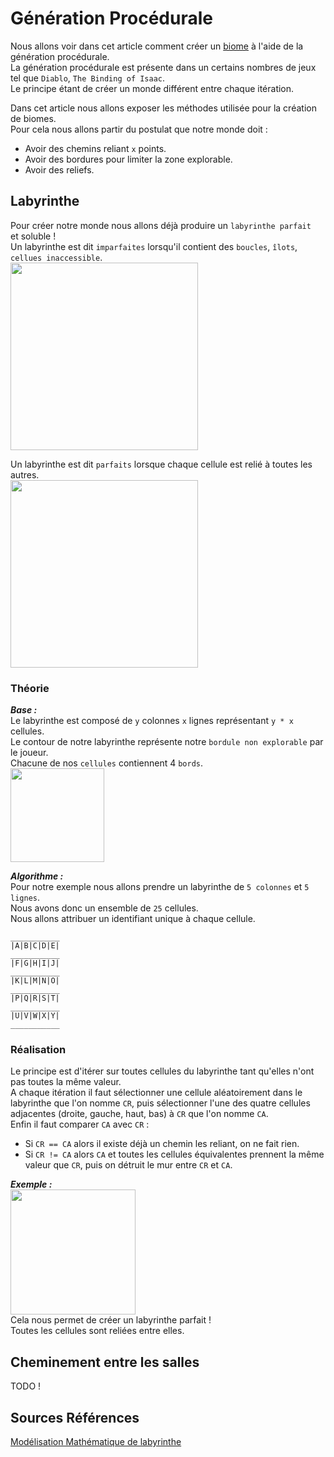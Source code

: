 # Génération Procédurale

Nous allons voir dans cet article comment créer un [biome](https://fr.wikipedia.org/wiki/Biome) à l'aide de la génération procédurale. <br>
La génération procédurale est présente dans un certains nombres de jeux tel que `Diablo`, `The Binding of Isaac`. <br>
Le principe étant de créer un monde différent entre chaque itération. <br>

Dans cet article nous allons exposer les méthodes utilisée pour la création de biomes. <br>
Pour cela nous allons partir du postulat que notre monde doit :
* Avoir des chemins reliant `x` points.
* Avoir des bordures pour limiter la zone explorable.
* Avoir des reliefs.

## Labyrinthe

Pour créer notre monde nous allons déjà produire un `labyrinthe parfait ` et soluble ! <br>
Un labyrinthe est dit `imparfaites` lorsqu'il contient des `boucles`, `îlots`, `cellues inaccessible`.
<br>
<img src="https://upload.wikimedia.org/wikipedia/commons/b/ba/Yl_maze.5.png" width=300/>

Un labyrinthe est dit `parfaits` lorsque chaque cellule est relié à toutes les autres.
<br>
<img src="https://upload.wikimedia.org/wikipedia/commons/2/26/Yl_maze.3.png?uselang=fr" width=300.>
<br>

### Théorie

***Base :***
<br>
Le labyrinthe est composé de `y` colonnes `x` lignes représentant `y * x` cellules. <br>
Le contour de notre labyrinthe représente notre `bordule non explorable` par le joueur. <br>
Chacune de nos `cellules` contiennent 4 `bords`.
<br>
<img src="https://upload.wikimedia.org/wikipedia/commons/a/a5/Yl_maze.cell.png" width=150/>
<br>

***Algorithme :***
<br>
Pour notre exemple nous allons prendre un labyrinthe de `5 colonnes` et `5 lignes`. <br>
Nous avons donc un ensemble de `25` cellules. <br>
Nous allons attribuer un identifiant unique à chaque cellule. <br>
```
___________
|A|B|C|D|E|
___________
|F|G|H|I|J|
___________
|K|L|M|N|O|
___________
|P|Q|R|S|T|
___________
|U|V|W|X|Y|
___________
```

### Réalisation
Le principe est d'itérer sur toutes cellules du labyrinthe tant qu'elles n'ont pas toutes la même valeur. <br>
A chaque itération il faut sélectionner une cellule aléatoirement dans le labyrinthe que l'on nomme `CR`,
puis sélectionner l'une des quatre cellules adjacentes (droite, gauche, haut, bas) à `CR` que l'on nomme `CA`.<br>
Enfin il faut comparer `CA` avec `CR` :
* Si `CR == CA` alors il existe déjà un chemin les reliant, on ne fait rien.
* Si `CR != CA` alors `CA` et toutes les cellules équivalentes prennent la même valeur que `CR`, puis on détruit le mur entre `CR` et `CA`.
    
***Exemple :***
<br>
<img src="https://upload.wikimedia.org/wikipedia/commons/6/69/Yl_maze_ani_algo1.gif?uselang=fr" width=200>
<br>
Cela nous permet de créer un labyrinthe parfait ! <br>
Toutes les cellules sont reliées entre elles. <br>

## Cheminement entre les salles

TODO !


## Sources Références
[Modélisation Mathématique de labyrinthe](https://fr.wikipedia.org/wiki/Mod%C3%A9lisation_math%C3%A9matique_de_labyrinthe)
